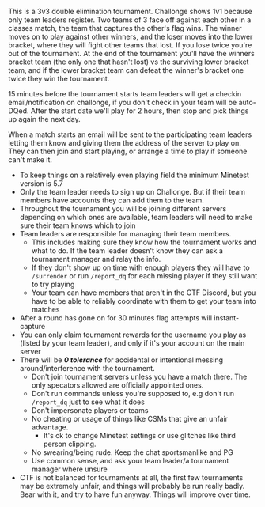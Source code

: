 This is a 3v3 double elimination tournament. Challonge shows 1v1 because only team leaders register.
Two teams of 3 face off against each other in a classes match, the team that captures the other's flag wins. The winner moves on to play against other winners, and the loser moves into the lower bracket, where they will fight other teams that lost.
If you lose twice you're out of the tournament. At the end of the tournament you'll have the winners bracket team (the only one that hasn't lost) vs the surviving lower bracket team, and if the lower bracket team can defeat the winner's bracket one twice they win the tournament.

15 minutes before the tournament starts team leaders will get a checkin email/notification on challonge, if you don't check in your team will be auto-DQed.
After the start date we'll play for 2 hours, then stop and pick things up again the next day.

When a match starts an email will be sent to the participating team leaders letting them know and giving them the address of the server to play on.
They can then join and start playing, or arrange a time to play if someone can't make it.

- To keep things on a relatively even playing field the minimum Minetest version is 5.7
- Only the team leader needs to sign up on Challonge. But if their team members have accounts they can add them to the team.
- Throughout the tournament you will be joining different servers depending on which ones are available, team leaders will need to make sure their team knows which to join
- Team leaders are responsible for managing their team members.
  - This includes making sure they know how the tournament works and what to do. If the team leader doesn't know they can ask a tournament manager and relay the info.
  - If they don't show up on time with enough players they will have to `/surrender` or run `/report_dq` for each missing player if they still want to try playing
  - Your team can have members that aren't in the CTF Discord, but you have to be able to reliably coordinate with them to get your team into matches
- After a round has gone on for 30 minutes flag attempts will instant-capture
- You can only claim tournament rewards for the username you play as (listed by your team leader), and only if it's your account on the main server
- There will be *__0 tolerance__* for accidental or intentional messing around/interference with the tournament.
  - Don't join tournament servers unless you have a match there. The only specators allowed are officially appointed ones.
  - Don't run commands unless you're supposed to, e.g don't run `/report_dq` just to see what it does
  - Don't impersonate players or teams
  - No cheating or usage of things like CSMs that give an unfair advantage.
    - It's ok to change Minetest settings or use glitches like third person clipping.
  - No swearing/being rude. Keep the chat sportsmanlike and PG
  - Use common sense, and ask your team leader/a tournament manager where unsure
- CTF is not balanced for tournaments at all, the first few tournaments may be extremely unfair, and things will probably be run really badly. Bear with it, and try to have fun anyway. Things will improve over time.
